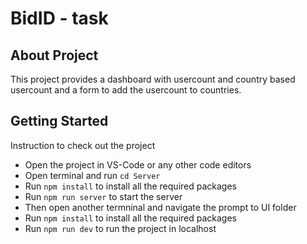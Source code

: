 # BidID - task

## About Project

This project provides a dashboard with usercount and country based usercount and a form to add the usercount to countries.

## Getting Started

Instruction to check out the project

- Open the project in VS-Code or any other code editors
- Open terminal and run `cd Server` 
- Run `npm install` to install all the required packages
- Run `npm run server` to start the server
- Then open another termninal and navigate the prompt to UI folder
- Run `npm install` to install all the required packages
- Run `npm run dev` to run the project in localhost